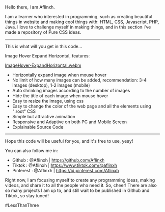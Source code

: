 Hello there, I am Aflinxh.

I am a learner who interested in programming, such as creating beautiful things in website and making cool things with: HTML, CSS, Javascript, PHP, Java.
I love to challenge myself in making things, and in this section I've made a repository of Pure CSS ideas.

---

This is what will you get in this code...

Image Hover Expand Horizontal, features:

[ImageHover-ExpandHorizontal.webm](https://user-images.githubusercontent.com/106858846/210242314-7ba25543-6812-40c1-acc7-7da7a6f4605b.webm)

- Horizontally expand image when mouse hover
- No limit of how many images can be added, recommendation: 3-4 images (desktop), 1-2 images (mobile)
- Auto shrinking images according to the number of images
- Hide the title of each image when mouse hover
- Easy to resize the image, using css
- Easy to change the color of the web page and all the elements using ":root" CSS
- Simple but attractive animation
- Responsive and Adaptive on both PC and Mobile Screen
- Explainable Source Code

---

Hope this code will be useful for you, and it's free to use, yeay!

You can also follow me in:

- Github : @Aflinxh | https://github.com/Aflinxh
- Tiktok : @Aflinxh | https://www.tiktok.com/@aflinxh
- Pinterest : @Aflinxh | https://id.pinterest.com/Aflinxh

Right now, I am focusing myself to create any programming ideas, making videos, and share it to all the people who need it. So, cheer!
There are also so many projects I am up to, and still wait to be published in Github and Tiktok, so stay tuned!

#LessThanThree
